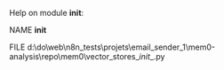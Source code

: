 Help on module __init__:

NAME
    __init__

FILE
    d:\do\web\n8n_tests\projets\email_sender_1\mem0-analysis\repo\mem0\vector_stores\__init__.py


